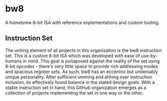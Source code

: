 # bw8
A homebrew 8-bit ISA with reference implementations and custom tooling.

## Instruction Set
The uniting element of all projects in this organization is the bw8 instruction set. This is a custom 8-bit ISA which was developed with ease of use-by-humans in mind. This goal is juxtaposed against the reality of the set using 8-bit opcodes - there's very little space to provide rich addressing modes and spacious register sets. As such, bw8 has an eccentric but undeniably unique personality. After sufficient umming and ahhing over instruction inclusion, its effectively found balance in the stated design goals. With a stable instruction set in hand, this GitHub organization emerges as a collection of projects implementing the set in one way or the other.
